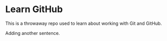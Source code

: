 # Learn GitHub

This is a throwaway repo used to learn about working with Git and GitHub.



























Adding another sentence.
